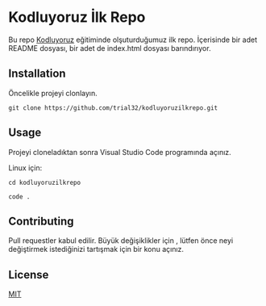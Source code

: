 # Kodluyoruz İlk Repo
Bu repo [Kodluyoruz](https://kodluyoruz.org) eğitiminde olşuturduğumuz ilk repo. İçerisinde bir adet README dosyası, bir adet de index.html dosyası barındırıyor.

## Installation
Öncelikle projeyi clonlayın.

```
git clone https://github.com/trial32/kodluyoruzilkrepo.git

```


## Usage

Projeyi cloneladıktan sonra Visual Studio Code programında açınız.

Linux için:

```
cd kodluyoruzilkrepo

code .

```

## Contributing

Pull requestler kabul edilir. Büyük değişiklikler için , lütfen önce neyi değiştirmek istediğinizi tartışmak için bir konu açınız.

## License
[MIT](LICENSE)
